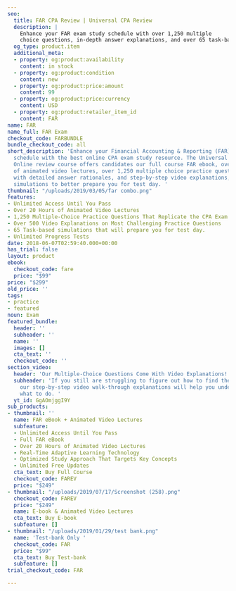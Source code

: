 ```yaml
---
seo:
  title: FAR CPA Review | Universal CPA Review
  description: |
    Enhance your FAR exam study schedule with over 1,250 multiple
    choice questions, in-depth answer explanations, and over 65 task-based simulations to prepare you for test day.
  og_type: product.item
  additional_meta:
  - property: og:product:availability
    content: in stock
  - property: og:product:condition
    content: new
  - property: og:product:price:amount
    content: 99
  - property: og:product:price:currency
    content: USD
  - property: og:product:retailer_item_id
    content: FAR
name: FAR
name_full: FAR Exam
checkout_code: FARBUNDLE
bundle_checkout_code: all
short_description: 'Enhance your Financial Accounting & Reporting (FAR) exam study
  schedule with the best online CPA exam study resource. The Universal CPA Review
  Online review course offers candidates our full course FAR ebook, over 20 hours
  of animated video lectures, over 1,250 multiple choice practice questions that come
  with detailed answer rationales, and step-by-step video explanations, and 65 task-based
  simulations to better prepare you for test day. '
thumbnail: "/uploads/2019/03/05/far combo.png"
features:
- Unlimited Access Until You Pass
- Over 20 Hours of Animated Video Lectures
- 1,250 Multiple-Choice Practice Questions That Replicate the CPA Exam
- Over 500 Video Explanations on Most Challenging Practice Questions
- 65 Task-based simulations that will prepare you for test day.
- Unlimited Progress Tests
date: 2018-06-07T02:59:40.000+00:00
has_trial: false
layout: product
ebook:
  checkout_code: fare
  price: "$99"
price: "$299"
old_price: ''
tags:
- practice
- featured
noun: Exam
featured_bundle:
  header: ''
  subheader: ''
  name: ''
  images: []
  cta_text: ''
  checkout_code: ''
section_video:
  header: 'Our Multiple-Choice Questions Come With Video Explanations! '
  subheader: 'If you still are struggling to figure out how to find the correct answer,
    our step-by-step video walk-through explanations will help you understand exactly
    what to do. '
  yt_id: GgAOmjggI9Y
sub_products:
- thumbnail: ''
  name: FAR eBook + Animated Video Lectures
  subfeature:
  - Unlimited Access Until You Pass
  - Full FAR eBook
  - Over 20 Hours of Animated Video Lectures
  - Real-Time Adaptive Learning Technology
  - Optimized Study Approach That Targets Key Concepts
  - Unlimited Free Updates
  cta_text: Buy Full Course
  checkout_code: FAREV
  price: "$249"
- thumbnail: "/uploads/2019/07/17/Screenshot (258).png"
  checkout_code: FAREV
  price: "$249"
  name: E-book & Animated Video Lectures
  cta_text: Buy E-book
  subfeature: []
- thumbnail: "/uploads/2019/01/29/test bank.png"
  name: 'Test-bank Only '
  checkout_code: FAR
  price: "$99"
  cta_text: Buy Test-bank
  subfeature: []
trial_checkout_code: FAR

---
```

